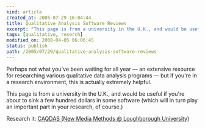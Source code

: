 ```yaml
---
kind: article
created_at: 2005-07-29 16:04:44
title: Qualitative Analysis Software Reviews
excerpt: "This page is from a university in the U.K., and would be useful if you're about to sink a few hundred dollars in some software (which will in turn play an important part in your research, of course.)"
tags: [qualitative, reserch]
modified_on: 2008-04-05 06:06:45
status: publish 
path: /2005/07/29/qualitative-analysis-software-reviews
---
```


Perhaps not what you've been waiting for all year &mdash; an extensive resource for researching various qualitative data analysis programs &mdash; but if you're in a research environment, this is actually extremely helpful. 

This page is from a university in the U.K., and would be useful if you're about to sink a few hundred dollars in some software (which will in turn play an important part in your research, of course.) 

Research it: <a title="CAQDAS (New Media Methods @ Loughborough University)" href="http://www.lboro.ac.uk/research/mmethods/research/software/caqdas_comparison.html">CAQDAS (New Media Methods @ Loughborough University)</a>